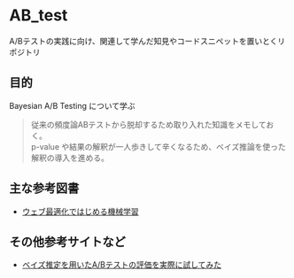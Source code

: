 # AB_test

A/Bテストの実践に向け、関連して学んだ知見やコードスニペットを置いとくリポジトリ

## 目的

Bayesian A/B Testing について学ぶ

> 従来の頻度論ABテストから脱却するため取り入れた知識をメモしておく。<br>
> p-value や結果の解釈が一人歩きして辛くなるため、ベイズ推論を使った解釈の導入を進める。

## 主な参考図書
+ [ウェブ最適化ではじめる機械学習](https://www.amazon.co.jp/dp/4873119162) <br>

## その他参考サイトなど
+ [ベイズ推定を用いたA/Bテストの評価を実際に試してみた](https://www.ai-shift.co.jp/techblog/2952)


